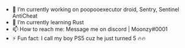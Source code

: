 - 🔭 I’m currently working on poopooexecutor droid, Sentry, Sentinel AntiCheat
- 🌱 I’m currently learning Rust
- 📫 How to reach me: Message me on discord | Moonzy#0001
- ⚡ Fun fact: I call my boy PS5 cuz he just turned 5 🔥🔥
